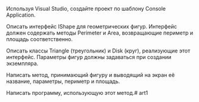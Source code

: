 Используя Visual Studio, создайте проект по шаблону Console Application.

Описать интерфейс IShape для геометрических фигур. Интерфейс должен содержать методы Perimeter и Area, возвращающие периметр и площадь соответственно.

Описать классы Triangle (треугольник) и Disk (круг), реализующие этот интерфейс. Параметры фигур должны задаваться при создании экземпляра.

Написать метод, принимающий фигуру и выводящий на экран её название, параметры, периметр и площадь.

Написать программу, использующую этот метод.# art1
